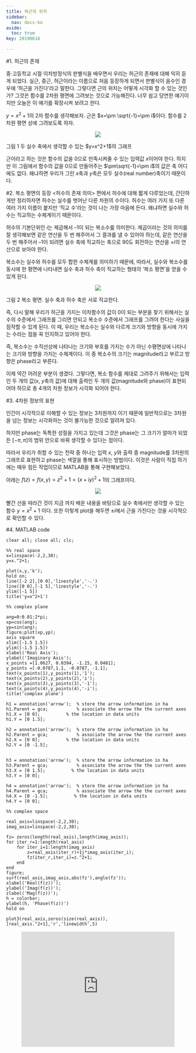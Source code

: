 ```yaml
---
title: 허근의 위치
sidebar:
  nav: docs-ko
aside:
  toc: true
key: 20190616

---
```



#1. 허근의 존재

중·고등학교 시절 이차방정식의 판별식을 배우면서 우리는 허근의 존재에 대해 익히 듣게 되었다. 실근, 중근, 허근이라는 이름으로 처음 등장하게 되면서 판별식이 음수인 경우에 ‘허근을 가진다’라고 말한다. 그렇다면 근의 위치는 어떻게 시각화 할 수 있는 것인가? 그것은 함수를 2차원 평면에 그려보는 것으로 가능해진다. 너무 쉽고 당연한 얘기이지만 오늘은 이 얘기를 확장시켜 보려고 한다.

$y=x^2+1$의 2차 함수를 생각해보자. 근은 $x=\pm \sqrt{-1}=\pm i$이다. 함수를 2차원 평면 상에 그려보도록 하자.


<p align="center">
  <img src="https://raw.githubusercontent.com/angeloyeo/angeloyeo.github.io/master/pics/2-3-imaginary_roots/noname01.png">
</p>
그림 1 두 실수 축에서 생각할 수 있는 $y=x^2+1$의 그래프</center>

근이라고 하는 것은 함수의 값을 0으로 만족시켜줄 수 있는 입력값 $x$이어야 한다. 하지만 이 그림에서 함수의 값을 0으로 만들어주는 $\pm\sqrt{-1}=\pm i$의 값은 축 어디에도 없다. 왜냐하면 우리가 그린 $x$축과 $y$축은 모두 실수(real number)축이기 때문이다.

#2. 복소 평면의 등장
<허수의 존재 의미> 편에서 허수에 대해 짧게 다루었는데, 간단하게만 정리하자면 허수는 실수를 벗어난 다른 차원의 수이다. 허수는 여러 가지 또 다른 여러 가지 이름이 붙지만 ‘직교 수’라는 것이 나는 가장 마음에 든다. 왜냐하면 실수와 허수는 직교하는 수체계이기 때문이다.

 허수의 기본단위인 $i$는 제곱해서 –1이 되는 복소수를 의미한다. 제곱이라는 것의 의미를 잘 생각해보면 같은 연산을 두 번 해주어서 그 결과를 낼 수 있어야 하는데, 같은 연산을 두 번 해주어서 –1이 되려면 실수 축에 직교하는 축으로 90도 회전하는 연산을 $\times i$의 연산으로 보아야 한다. 

복소수는 실수와 허수를 모두 합한 수체계를 의미하기 때문에, 따라서, 실수와 복소수를 동시에 한 평면에 나타내면 실수 축과 허수 축이 직교하는 형태의 ‘복소 평면’을 얻을 수 있게 된다. 

<p align="center">
  <img src="https://raw.githubusercontent.com/angeloyeo/angeloyeo.github.io/master/pics/2-3-imaginary_roots/noname02.png">
</p>
그림 2 복소 평면. 실수 축과 허수 축은 서로 직교한다.</center>

즉, 다시 말해 우리가 허근을 가지는 이차함수의 값이 0이 되는 부분을 찾기 위해서는 실수의 수준에서 그래프를 그리면 안되고 복소수 수준에서 그래프를 그려야 한다는 사실을 짐작할 수 있게 된다. 이 때, 우리는 복소수는 실수와 다르게 크기와 방향을 동시에 가지는 수라는 점을 꼭 인지하고 있어야 한다. 

즉, 복소수는 수직선상에 나타나는 크기와 부호를 가지는 수가 아닌 수평면상에 나타나는 크기와 방향을 가지는 수체계이다. 이 중 복소수의 크기는 magnitude라고 부르고 방향은 phase라고 부른다. 

이제 약간 어려운 부분이 생겼다. 그렇다면, 복소 함수를 제대로 그려주기 위해서는 입력인 두 개의 값($x$, $y$축의 값)에 대해 출력인 두 개의 값(magnitude와 phase)이 표현되어야 하므로 총 4개의 차원 정보가 시각화 되어야 한다.

#3. 4차원 정보의 표현

인간이 시각적으로 이해할 수 있는 정보는 3차원까지 이기 때문에 일반적으로는 3차원을 넘는 정보는 시각화하는 것이 불가능한 것으로 알려져 있다. 

하지만 phase는 독특한 성질을 가지고 있는데 그것은 phase는 그 크기가 얼마가 되었든 $[-\pi, \pi]$의 범위 안으로 바꿔 생각할 수 있다는 점이다. 

따라서 우리가 취할 수 있는 전략 중 하나는 입력 $x$, $y$와 출력 중 magnitude를 3차원의 그래프로 표현하고 phase는 색깔을 통해 표시하는 방법이다. 이것은 사람이 직접 하기에는 매우 힘든 작업이므로 MATLAB을 통해 구현해보았다. 

아래는 $f(z)=f(x,y)=z^2+1=(x+iy)^2+1$의 그래프이다.

<p align="center">
  <img src="https://raw.githubusercontent.com/angeloyeo/angeloyeo.github.io/master/pics/2-3-imaginary_roots/noname03.png">
</p>

빨간 선을 따라간 것이 지금 까지 배운 내용을 바탕으로 실수 축에서만 생각할 수 있는 함수 $y=x^2+1$ 이다. 또한 이렇게 plot을 해두면 $\pm i$에서 근을 가진다는 것을 시각적으로 확인할 수 있다.

#4. MATLAB code

    clear all; close all; clc;
    
    %% real space
    x=linspace(-2,2,30);
    y=x.^2+1;
    
    plot(x,y,'k');
    hold on;
    line([-2 2],[0 0],'linestyle','-.')
    line([0 0],[-1 5],'linestyle','-.')
    ylim([-1 5])
    title('y=x^2+1')
    
    %% complex plane
    
    ang=0:0.01:2*pi; 
    xp=cos(ang);
    yp=sin(ang);
    figure;plot(xp,yp);
    axis square
    xlim([-1.5 1.5])
    ylim([-1.5 1.5])
    xlabel('Real Axis');
    ylabel('Imaginary Axis');
    x_points =[1.0627, 0.0394, -1.15, 0.0481];
    y_points =[-0.0787,1.1, -0.0787, -1.1];
    text(x_points(1),y_points(1),'1');
    text(x_points(2),y_points(2),'i');
    text(x_points(3),y_points(3),'-1');
    text(x_points(4),y_points(4),'-i');
    title('complex plane')
    
    h1 = annotation('arrow');  % store the arrow information in ha
    h1.Parent = gca;           % associate the arrow the the current axes
    h1.X = [0 0];          % the location in data units
    h1.Y = [0 1.5];   
    
    h2 = annotation('arrow');  % store the arrow information in ha
    h2.Parent = gca;           % associate the arrow the the current axes
    h2.X = [0 0];          % the location in data units
    h2.Y = [0 -1.5];   
    
    
    h3 = annotation('arrow');  % store the arrow information in ha
    h3.Parent = gca;           % associate the arrow the the current axes
    h3.X = [0 1.5];          % the location in data units
    h3.Y = [0 0];   
    
    h4 = annotation('arrow');  % store the arrow information in ha
    h4.Parent = gca;           % associate the arrow the the current axes
    h4.X = [0 -1.5];          % the location in data units
    h4.Y = [0 0];   
    
    %% complex space
    
    real_axis=linspace(-2,2,30);
    imag_axis=linspace(-2,2,30);
     
    fz= zeros(length(real_axis),length(imag_axis));
    for iter_r=1:length(real_axis)
        for iter_i=1:length(imag_axis)
            z=real_axis(iter_r)+1j*imag_axis(iter_i);
            fz(iter_r,iter_i)=z.^2+1;
        end
    end
    figure;
    surf(real_axis,imag_axis,abs(fz'),angle(fz'));
    xlabel('Real(f(z))');
    ylabel('Imag(f(z))');
    zlabel('Mag(f(z))');
    h = colorbar;
    ylabel(h, 'Phase(f(z))')
    hold on
     
    plot3(real_axis,zeros(size(real_axis)),[real_axis.^2+1],'r','linewidth',5)


<center>
<iframe width="420" height="315" src="https://www.youtube.com/embed/DJD-s9jK6Tk" frameborder="0" allowfullscreen></iframe></center>
